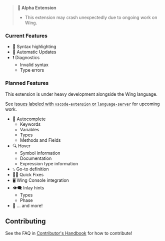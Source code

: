 > **🚧 Alpha Extension**
> - This extension may crash unexpectedly due to ongoing work on Wing.

###  Current Features

- 💅 Syntax highlighting
- 🔄 Automatic Updates
- ❗ Diagnostics
  - Invalid syntax
  - Type errors

### Planned Features

This extension is under heavy development alongside the Wing language.  

See [issues labeled with `vscode-extension` or `language-server`](https://github.com/winglang/wing/issues?q=is%3Aissue+is%3Aopen+sort%3Aupdated-desc+label%3Avscode-extension%2Clanguage-server) for upcoming work.

- 🤖 Autocomplete
    - Keywords
    - Variables
    - Types
    - Methods and Fields
- 🔍 Hover
  - Symbol information
  - Documentation 
  - Expression type information
- ⤵️ Go-to definition
- 🕵️‍♀️ Quick Fixes
- 🖥️ Wing Console integration
- 👁️‍🗨️ Inlay hints
  - Types
  - Phase
- 🦄 ... and more!

## Contributing

See the FAQ in [Contributor's Handbook](https://www.winglang.io/contributing/start-here/development#-how-do-i-build-the-vscode-extension) for how to contribute!

